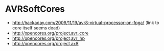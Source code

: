 # AVRSoftCores

 * http://hackaday.com/2009/11/19/avr8-virtual-processor-on-fpga/ (link to core itself seems dead)
 * http://opencores.org/project,avr_core
 * http://opencores.org/project,avr_hp
 * http://opencores.org/project,ax8
